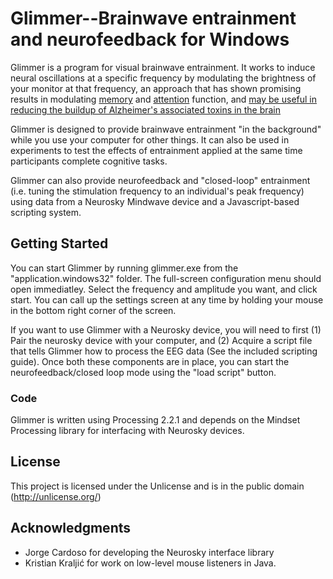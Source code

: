 # Glimmer--Brainwave entrainment and neurofeedback for Windows

Glimmer is a program for visual brainwave entrainment. It works to induce neural oscillations at a specific frequency by modulating the brightness of your monitor at that frequency, an approach that has shown promising results in modulating [memory](https://www.biorxiv.org/content/biorxiv/early/2017/10/15/191189.full.pdf) and [attention](http://journals.plos.org/plosone/article?id=10.1371/journal.pone.0143533) function, and [may be useful in reducing the buildup of Alzheimer's associated toxins in the brain](https://www.nature.com/articles/nature20587)

Glimmer is designed to provide brainwave entrainment "in the background" while you use your computer for other things. It can also be used in experiments to test the effects of entrainment applied at the same time participants complete cognitive tasks.

Glimmer can also provide neurofeedback and "closed-loop" entrainment (i.e. tuning the stimulation frequency to an individual's peak frequency) using data from a Neurosky Mindwave device and a Javascript-based scripting system.

## Getting Started

You can start Glimmer by running glimmer.exe from the "application.windows32" folder. The full-screen configuration menu should open immediatley. Select the frequency and amplitude you want, and click start. You can call up the settings screen at any time by holding your mouse in the bottom right corner of the screen.

If you want to use Glimmer with a Neurosky device, you will need to first (1) Pair the neurosky device with your computer, and (2) Acquire a script file that tells Glimmer how to process the EEG data (See the included scripting guide). Once both these components are in place, you can start the neurofeedback/closed loop mode using the "load script" button.

### Code

Glimmer is written using Processing 2.2.1 and depends on the Mindset Processing library for interfacing with Neurosky devices.

## License

This project is licensed under the Unlicense and is in the public domain (http://unlicense.org/)


## Acknowledgments

* Jorge Cardoso for developing the Neurosky interface library
* Kristian Kraljić for work on low-level mouse listeners in Java.